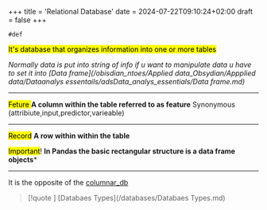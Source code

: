 +++
title = 'Relational Database'
date = 2024-07-22T09:10:24+02:00
draft = false
+++

    #def 
<mark class="hltr-szopen">It's database that organizes information into one or more tables </mark>

*Normally data is put into string of info if u want to manipulate data u have to set it into [Data frame](/obisdian_ntoes/Applied data_Obsydian/Appplied data/Dataanalys essentails/adsData_analys_essentials/Data frame.md)*

--- 
<mark class="hltr-grses">Feture </mark>
**A column within the table referred to as feature**
Synonymous 
(attribiute,input,predictor,varieable)


---
<mark class="hltr-grses">Record</mark> 
**A row within within the table** 


<mark class="hltr-blood">Important</mark>!
**In Pandas the basic rectangular structure is  a data frame objects*** 

---
It is the opposite of the [columnar_db](/databases/columnar_db.md)


>[!quote ] [Databaes Types](/databases/Databaes Types.md)
